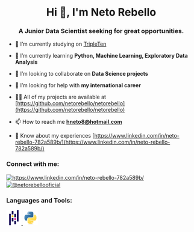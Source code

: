 <h1 align="center">Hi 👋, I'm Neto Rebello</h1>
<h3 align="center">A Junior Data Scientist seeking for great opportunities.</h3>

- 🔭 I’m currently studying on [TripleTen](www.tripleten.com)

- 🌱 I’m currently learning **Python, Machine Learning, Exploratory Data Analysis**

- 👯 I’m looking to collaborate on **Data Science projects**

- 🤝 I’m looking for help with **my international career**

- 👨‍💻 All of my projects are available at [https://github.com/netorebello/netorebello](https://github.com/netorebello/netorebello)

- 📫 How to reach me **hneto8@hotmail.com**

- 📄 Know about my experiences [https://www.linkedin.com/in/neto-rebello-782a589b/](https://www.linkedin.com/in/neto-rebello-782a589b/)

<h3 align="left">Connect with me:</h3>
<p align="left">
<a href="https://linkedin.com/in/https://www.linkedin.com/in/neto-rebello-782a589b/" target="blank"><img align="center" src="https://raw.githubusercontent.com/rahuldkjain/github-profile-readme-generator/master/src/images/icons/Social/linked-in-alt.svg" alt="https://www.linkedin.com/in/neto-rebello-782a589b/" height="30" width="40" /></a>
<a href="https://instagram.com/@netorebellooficial" target="blank"><img align="center" src="https://raw.githubusercontent.com/rahuldkjain/github-profile-readme-generator/master/src/images/icons/Social/instagram.svg" alt="@netorebellooficial" height="30" width="40" /></a>
</p>

<h3 align="left">Languages and Tools:</h3>
<p align="left"> <a href="https://pandas.pydata.org/" target="_blank" rel="noreferrer"> <img src="https://raw.githubusercontent.com/devicons/devicon/2ae2a900d2f041da66e950e4d48052658d850630/icons/pandas/pandas-original.svg" alt="pandas" width="40" height="40"/> </a> <a href="https://www.python.org" target="_blank" rel="noreferrer"> <img src="https://raw.githubusercontent.com/devicons/devicon/master/icons/python/python-original.svg" alt="python" width="40" height="40"/> </a> </p>
